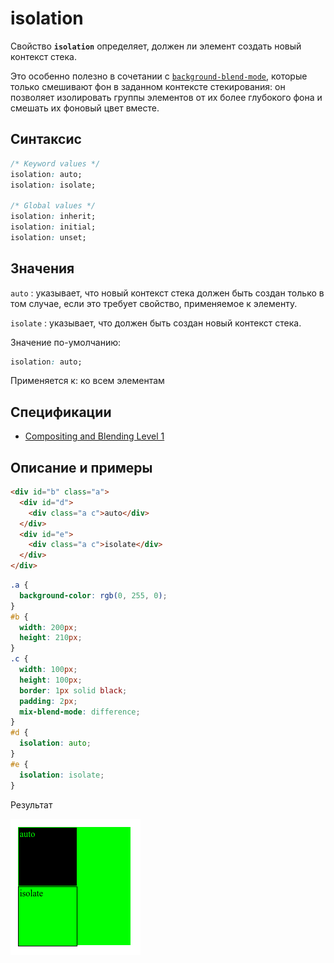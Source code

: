 # isolation

Свойство **`isolation`** определяет, должен ли элемент создать новый контекст стека.

Это особенно полезно в сочетании с [`background-blend-mode`](background-blend-mode.md), которые только смешивают фон в заданном контексте стекирования: он позволяет изолировать группы элементов от их более глубокого фона и смешать их фоновый цвет вместе.

## Синтаксис

```css
/* Keyword values */
isolation: auto;
isolation: isolate;

/* Global values */
isolation: inherit;
isolation: initial;
isolation: unset;
```

## Значения

`auto`
: указывает, что новый контекст стека должен быть создан только в том случае, если это требует свойство, применяемое к элементу.

`isolate`
: указывает, что должен быть создан новый контекст стека.

Значение по-умолчанию:

```css
isolation: auto;
```

Применяется к: ко всем элементам

## Спецификации

- [Compositing and Blending Level 1](https://drafts.fxtf.org/compositing-1/#isolation)

## Описание и примеры

```html tab="HTML"
<div id="b" class="a">
  <div id="d">
    <div class="a c">auto</div>
  </div>
  <div id="e">
    <div class="a c">isolate</div>
  </div>
</div>
```

```css tab="CSS"
.a {
  background-color: rgb(0, 255, 0);
}
#b {
  width: 200px;
  height: 210px;
}
.c {
  width: 100px;
  height: 100px;
  border: 1px solid black;
  padding: 2px;
  mix-blend-mode: difference;
}
#d {
  isolation: auto;
}
#e {
  isolation: isolate;
}
```

Результат

![Пример работы свойства isolate](isolate.png)
